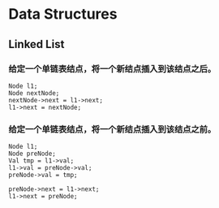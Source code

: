 # Data Structures

## Linked List

### 给定一个单链表结点，将一个新结点插入到该结点之后。

```pcode
Node l1;
Node nextNode;
nextNode->next = l1->next;
l1->next = nextNode;
```

### 给定一个单链表结点，将一个新结点插入到该结点之前。

```pcode
Node l1;
Node preNode;
Val tmp = l1->val;
l1->val = preNode->val;
preNode->val = tmp;

preNode->next = l1->next;
l1->next = preNode;
```
